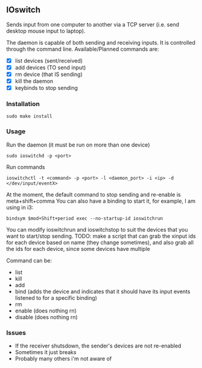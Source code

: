 ## IOswitch

Sends input from one computer to another via a TCP server (i.e. send desktop mouse input to laptop).

The daemon is capable of both sending and receiving inputs. It is controlled through the command line.
Available/Planned commands are:
- [x] list devices (sent/received)
- [x] add devices (TO send input)
- [x] rm device (that IS sending)
- [x] kill the daemon
- [x] keybinds to stop sending

### Installation
```
sudo make install
```

### Usage

Run the daemon (it must be run on more than one device)
```
sudo ioswitchd -p <port>
```

Run commands
```
ioswitchctl -t <command> -p <port> -l <daemon_port> -i <ip> -d </dev/input/eventX>
```

At the moment, the default command to stop sending and re-enable is meta+shift+comma
You can also have a binding to start it, for example, I am using in i3:
```
bindsym $mod+Shift+period exec --no-startup-id ioswitchrun
```
You can modify ioswitchrun and ioswitchstop to suit the devices that you want to start/stop sending.
TODO: make a script that can grab the xinput ids for each device based on name (they change sometimes), and also grab all the ids for each device, since some devices have multiple

Command can be:
- list
- kill
- add
- bind (adds the device and indicates that it should have its input events listened to for a specific binding)
- rm
- enable (does nothing rn)
- disable (does nothing rn)


### Issues
- If the receiver shutsdown, the sender's devices are not re-enabled
- Sometimes it just breaks
- Probably many others i'm not aware of
